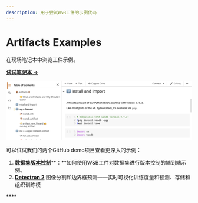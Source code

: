 ```yaml
---
description: 用于尝试W&B工件的示例代码
---
```


# Artifacts Examples

在现场笔记本中浏览工件示例。

​[**试试笔记本 →**](https://colab.research.google.com/github/wandb/examples/blob/master/colabs/wandb-artifacts/Pipeline_Versioning_with_W&B_Artifacts.ipynb)**​**

![](../.gitbook/assets/artifacts-colab-notebook.png)

可以试试我们的两个GitHub demo项目查看更深入的示例：

1. **​**[**数据集版本控制**](https://github.com/wandb/artifacts-examples/tree/master/dataset-versioning)**​：**如何使用W&B工件对数据集进行版本控制的端到端示例。
2. **​**[**Detectron 2**](https://github.com/wandb/artifacts-examples/tree/master/detectron2):图像分割和边界框预测——实时可视化训练度量和预测、存储和组织训练模

\*\*\*\*

